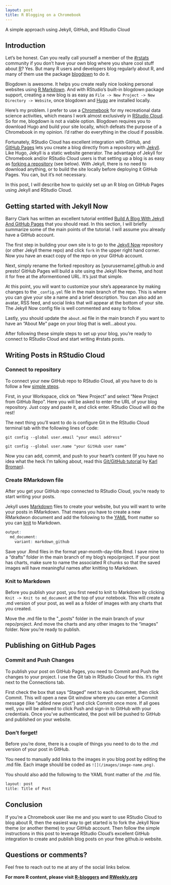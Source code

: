 ```yaml
---
layout: post
title: R Blogging on a Chromebook
---
```


A simple approach using Jekyll, GitHub, and RStudio Cloud

Introduction
------------

Let’s be honest. Can you really call yourself a member of the
[\#rstats](https://twitter.com/search?q=%23rstats&src=hashtag_click)
community if you don’t have your own blog where you share cool stuff
about [R](https://www.r-project.org/about.html)? Yes. But many R users
and developers blog regularly about R, and many of them use the package
[blogdown](https://bookdown.org/yihui/blogdown/) to do it.

Blogdown is awesome. It helps you create really nice looking personal
websites using [R Markdown](https://rmarkdown.rstudio.com/). And with
RStudio’s built-in blogdown package support, creating a new blog is as
easy as `File -> New Project -> New Directory -> Website`, once blogdown
and [Hugo](https://gohugo.io/) are installed locally.

Here’s my problem. I prefer to use a
[Chromebook](https://www.google.com/chromebook/) for my recreational
data science activities, which means I work almost exclusively in
[RStudio Cloud](https://rstudio.cloud). So for me, blogdown is not a
viable option. Blogdown requires you to download Hugo and build your
site locally, which defeats the purpose of a Chromebook in my opinion.
I’d rather do everything in the cloud if possible.

Fortunately, RStudio Cloud has excellent integration with GitHub, and
[GitHub Pages](https://pages.github.com/) lets you create a blog
directly from a repository with [Jekyll](https://jekyllrb.com/). Like
Hugo, Jekyll is a static website generator. The advantage of Jekyll for
Chromebook and/or RStudio Cloud users is that setting up a blog is as
easy as [forking a
repository](https://help.github.com/en/github/getting-started-with-github/fork-a-repo)
(see below). With Jekyll, there is no need to download anything, or to
build the site locally before deploying it GitHub Pages. You can, but
it’s not necessary.

In this post, I will describe how to quickly set up an R blog on GitHub
Pages using Jekyll and RStudio Cloud.

Getting started with Jekyll Now
-------------------------------

Barry Clark has written an excellent tutorial entitled [Build A Blog
With Jekyll And GitHub
Pages](https://www.smashingmagazine.com/2014/08/build-blog-jekyll-github-pages/)
that you should read. In this section, I will briefly summarize some of
the main points of the tutorial. I will assume you already have a GitHub
account.

The first step in building your own site is to go to the [Jekyll
Now](https://github.com/barryclark/jekyll-now) repository (or other
Jekyll theme repo) and click `fork` in the upper right hand corner. Now
you have an exact copy of the repo on your GitHub account.

Next, simply rename the forked repository as \[yourusername\].github.io
and presto! GitHub Pages will build a site using the Jekyll Now theme,
and host it for free at the aformentioned URL. It’s just that simple.

At this point, you will want to customize your site’s appearance by
making changes to the `_config.yml` file in the main branch of the repo.
This is where you can give your site a name and a brief description. You
can also add an avatar, RSS feed, and social links that will appear at
the bottom of your site. The Jekyll Now config file is well commented
and easy to follow.

Lastly, you should update the `about.md` file in the main branch if you
want to have an “About Me” page on your blog that is well…about you.

After following these simple steps to set up your blog, you’re ready to
connect to RStudio Cloud and start writing \#rstats posts.

Writing Posts in RStudio Cloud
------------------------------

### Connect to repository

To connect your new GitHub repo to RStudio Cloud, all you have to do is
follow a few [simple
steps](https://bren.zendesk.com/hc/en-us/articles/360015826731-How-to-connect-RStudio-Cloud-with-Github).

First, in your Workspace, click on “New Project” and select “New Project
from GitHub Repo”. Here you will be asked to enter the URL of your blog
repository. Just copy and paste it, and click enter. RStudio Cloud will
do the rest!

The next thing you’ll want to do is configure Git in the RStudio Cloud
terminal tab with the following lines of code:

`git config --global user.email "your email address"`

`git config --global user.name "your GitHub user name"`

Now you can add, commit, and push to your heart’s content (If you have
no idea what the heck I’m talking about, read this [Git/GitHub
tutorial](https://kbroman.org/github_tutorial/) by [Karl
Broman](https://twitter.com/kwbroman)).

### Create RMarkdown file

After you get your GitHub repo connected to RStudio Cloud, you’re ready
to start writing your posts.

Jekyll uses [Markdown](https://www.markdownguide.org/getting-started/)
files to create your website, but you will want to write your posts in
RMarkdown. That means you have to create a new RMarkdwon document and
add the following to the [YAML](https://en.wikipedia.org/wiki/YAML)
front matter so you can [knit](https://yihui.org/knitr/) to Markdown.

``` r
output: 
  md_document: 
    variant: markdown_github
```

Save your .Rmd files in the format year-month-day-title.Rmd. I save mine
to a “drafts” folder in the main branch of my blog’s repo/project. If
your post has charts, make sure to name the associated R chunks so that
the saved images will have meaningful names after knitting to Markdown.

### Knit to Markdown

Before you publish your post, you first need to knit to Markdown by
clicking `Knit -> Knit to md_document` at the top of your notebook. This
will create a .md version of your post, as well as a folder of images
with any charts that you created.

Move the .md file to the "\_posts" folder in the main branch of your
repo/project. And move the charts and any other images to the “images”
folder. Now you’re ready to publish.

Publishing on GitHub Pages
--------------------------

### Commit and Push Changes

To publish your post on GitHub Pages, you need to Commit and Push the
changes to your project. I use the Git tab in RStudio Cloud for this.
It’s right next to the Connections tab.

First check the box that says “Staged” next to each document, then click
Commit. This will open a new Git window where you can enter a Commit
message (like “added new post”) and click Commit once more. If all goes
well, you will be allowed to click Push and sign-in to GitHub with your
credentials. Once you’ve authenticated, the post will be pushed to
GitHub and published on your website.

### Don’t forget!

Before you’re done, there is a couple of things you need to do to the
.md version of your post in GitHub.

You need to manually add links to the images in you blog post by editing
the .md file. Each image should be coded as
`![](/images/image-name.png)`.

You should also add the following to the YAML front matter of the .md
file.

``` r
layout: post 
title: Title of Post
```

Conclusion
----------

If you’re a Chromebook user like me and you want to use RStudio Cloud to
blog about R, then the easiest way to get started is to fork the Jekyll
Now theme (or another theme) to your GitHub account. Then follow the
simple instructions in this post to leverage RStudio Cloud’s excellent
GitHub integration to create and publish blog posts on your free
github.io website.

Questions or comments?
----------------------

Feel free to reach out to me at any of the social links below.

**For more R content, please visit
[R-bloggers](https://www.r-bloggers.com/) and
[RWeekly.org](https://rweekly.org/)**
